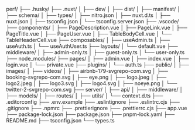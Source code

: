 perf/
├── .husky/
├── .nuxt/
│   ├── dev/
│   ├── dist/
│   ├── manifest/
│   ├── schema/
│   ├── types/
│   ├── nitro.json
│   ├── nuxt.d.ts
│   ├── nuxt.json
│   ├── tsconfig.json
│   └── tsconfig.server.json
├── .vscode/
├── components/
│   ├── PageDescription.vue
│   ├── PageLink.vue
│   ├── PageTitle.vue
│   ├── PageUser.vue
│   ├── TableBodyCell.vue
│   └── TableHeaderCell.vue
├── composables/
│   ├── useAdmin.ts
│   ├── useAuth.ts
│   └── useAuthUser.ts
├── layouts/
│   └── default.vue
├── middleware/
│   ├── admin-only.ts
│   ├── guest-only.ts
│   └── user-only.ts
├── node_modules/
├── pages/
│   ├── admin.vue
│   ├── index.vue
│   ├── login.vue
│   └── private.vue
├── plugins/
│   └── auth.ts
├── public/
│   ├── images/
│   ├── videos/
│   ├── airbnb-179-svgrepo-com.svg
│   ├── booking-svgrepo-com.svg
│   ├── eye.png
│   ├── logo.jpeg
│   ├── logo2.jpeg
│   ├── logo3.svg
│   ├── logo4.svg
│   ├── noeye.png
│   └── twitter-2-svgrepo-com.svg
├── server/
│   ├── api/
│   ├── middleware/
│   ├── models/
│   ├── routes/
│   ├── utils/
│   └── context.d.ts
├── .editorconfig
├── .env.example
├── .eslintignore
├── .eslintrc.cjs
├── .gitignore
├── .npmrc
├── .prettierignore
├── .prettierrc.cjs
├── app.vue
├── package-lock.json
├── package.json
├── pnpm-lock.yaml
├── README.md
├── tsconfig.json
└── types.ts
